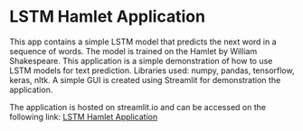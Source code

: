 # LSTM Hamlet Application

This app contains a simple LSTM model that predicts the next word in a sequence of words.
The model is trained on the Hamlet by William Shakespeare.
This application is a simple demonstration of how to use LSTM models for text prediction.
Libraries used: numpy, pandas, tensorflow, keras, nltk.
A simple GUI is created using Streamlit for demonstration the application.

The application is hosted on streamlit.io and can be accessed on the following link: [LSTM Hamlet Application](https://lstm-hamlet-app-aefbfyitudda5dvx57eqja.streamlit.app/)